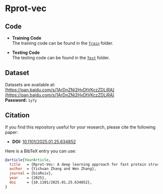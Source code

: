 # Rprot-vec

## Code
- **Training Code**  
  The training code can be found in the [`Train`](./Train) folder.

- **Testing Code**  
  The testing code can be found in the [`Test`](./Test) folder.

## Dataset
Datasets are available at: [https://pan.baidu.com/s/1ArDnZNi2HvDtVKczZDLiRA](https://pan.baidu.com/s/1ArDnZNi2HvDtVKczZDLiRA)  
**Password:** `1y7y`


## Citation
If you find this repository useful for your research, please cite the following paper:

- **DOI:** [10.1101/2025.01.25.634852](https://doi.org/10.1101/2025.01.25.634852)

Here is a BibTeX entry you can use:
```bibtex
@article{YourArticle,
  title   = {Rprot-Vec: A deep learning approach for fast protein structure similarity calculation},
  author  = {Yichuan Zhang and Wen Zhang},
  journal = {bioRxiv},
  year    = {2025},
  doi     = {10.1101/2025.01.25.634852},
}
